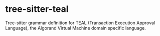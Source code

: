 # tree-sitter-teal
Tree-sitter grammar definition for TEAL (Transaction Execution Approval Language), the Algorand Virtual Machine domain specific language.

